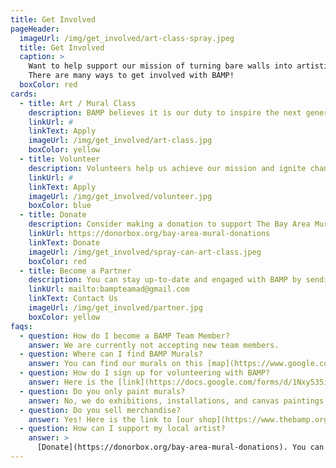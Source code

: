 ```yaml
---
title: Get Involved
pageHeader:
  imageUrl: /img/get_involved/art-class-spray.jpeg
  title: Get Involved
  caption: >
    Want to help support our mission of turning bare walls into artistic gateways?
    There are many ways to get involved with BAMP!
  boxColor: red
cards:
  - title: Art / Mural Class
    description: BAMP believes it is our duty to inspire the next generation of leaders in our society. **Our Art Classes are on hold due to COVID-19.**
    linkUrl: #
    linkText: Apply
    imageUrl: /img/get_involved/art-class.jpg
    boxColor: yellow
  - title: Volunteer
    description: Volunteers help us achieve our mission and ignite change throughout the city as we engage in public art and creative programing. Our volunteers serve as ambassadors of the organization with the public through events, paint days, and arts advocacy.
    linkUrl: #
    linkText: Apply
    imageUrl: /img/get_involved/volunteer.jpg
    boxColor: blue
  - title: Donate
    description: Consider making a donation to support The Bay Area Mural Program in local community projects. You may make a general donation or if you are interested in supporting a specific project or mural in the Bay Area please contact us directly to learn how. All donations are tax-deductible.
    linkUrl: https://donorbox.org/bay-area-mural-donations
    linkText: Donate
    imageUrl: /img/get_involved/spray-can-art-class.jpeg
    boxColor: red
  - title: Become a Partner
    description: You can stay up-to-date and engaged with BAMP by sending us an email or checking us out on [Instagram](https://www.instagram.com/bayareamuralpro/).
    linkUrl: mailto:bampteamad@gmail.com
    linkText: Contact Us
    imageUrl: /img/get_involved/partner.jpg
    boxColor: yellow
faqs:
  - question: How do I become a BAMP Team Member?
    answer: We are currently not accepting new team members.
  - question: Where can I find BAMP Murals?
    answer: You can find our murals on this [map](https://www.google.com/maps/d/edit?mid=1YPg9qBdOFU1nlOm3w-o7S4aSDs1JT_Kw).
  - question: How do I sign up for volunteering with BAMP?
    answer: Here is the [link](https://docs.google.com/forms/d/1Nxy535i1nv_mvULyfQRKsFVfuy3ZkJZ-wYikCgaylhM/viewform) to sign up!
  - question: Do you only paint murals?
    answer: No, we do exhibitions, installations, and canvas paintings. See our [events page](events.html).
  - question: Do you sell merchandise?
    answer: Yes! Here is the link to [our shop](https://www.thebamp.org/shop).
  - question: How can I support my local artist?
    answer: >
      [Donate](https://donorbox.org/bay-area-mural-donations). You can contact us [here](mailto:bampteamad@gmail.com).
---
```

